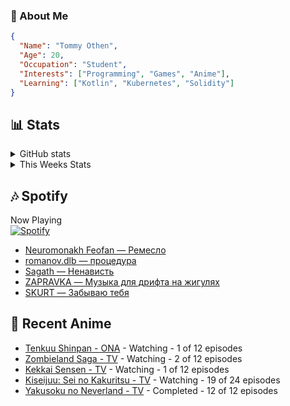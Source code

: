 ### 👋 About Me
```json
{
  "Name": "Tommy Othen",
  "Age": 20,
  "Occupation": "Student",
  "Interests": ["Programming", "Games", "Anime"],
  "Learning": ["Kotlin", "Kubernetes", "Solidity"]
}
```

## 📊 Stats
<details>
  <summary>GitHub stats</summary>
  <a href="https://github.com/anuraghazra/github-readme-stats">
    <img src="https://github-readme-stats.vercel.app/api?username=DaSushiAsian&show_icons=true&count_private=true&hide=prs,issues">
  </a>
</details>

<details>
  <summary>This Weeks Stats</summary>
  <a href="https://github.com/anuraghazra/github-readme-stats">
    <img src="https://github-readme-stats.vercel.app/api/wakatime?username=DaSushiAsian&cache_seconds=1800&custom_title=Top Languages">
  </a>
</details>

## 🎶 Spotify
Now Playing\
[![Spotify](https://novatorem-dasushiasian.vercel.app/api/spotify)](https://open.spotify.com/user/g90805640970)
<!-- LASTFM:START -->
* [Neuromonakh Feofan — Ремесло](https://www.last.fm/music/Neuromonakh+Feofan/_/%D0%A0%D0%B5%D0%BC%D0%B5%D1%81%D0%BB%D0%BE)
* [romanov.dlb — процедура](https://www.last.fm/music/romanov.dlb/_/%D0%BF%D1%80%D0%BE%D1%86%D0%B5%D0%B4%D1%83%D1%80%D0%B0)
* [Sagath — Ненависть](https://www.last.fm/music/Sagath/_/%D0%9D%D0%B5%D0%BD%D0%B0%D0%B2%D0%B8%D1%81%D1%82%D1%8C)
* [ZAPRAVKA — Музыка для дрифта на жигулях](https://www.last.fm/music/ZAPRAVKA/_/%D0%9C%D1%83%D0%B7%D1%8B%D0%BA%D0%B0+%D0%B4%D0%BB%D1%8F+%D0%B4%D1%80%D0%B8%D1%84%D1%82%D0%B0+%D0%BD%D0%B0+%D0%B6%D0%B8%D0%B3%D1%83%D0%BB%D1%8F%D1%85)
* [SKURT — Забываю тебя](https://www.last.fm/music/SKURT/_/%D0%97%D0%B0%D0%B1%D1%8B%D0%B2%D0%B0%D1%8E+%D1%82%D0%B5%D0%B1%D1%8F)<!-- LASTFM:END -->

## 🗻 Recent Anime
<!-- ANIME-LIST:START -->
* [Tenkuu Shinpan - ONA](https://myanimelist.net/anime/43690/Tenkuu_Shinpan) - Watching - 1 of 12 episodes
* [Zombieland Saga - TV](https://myanimelist.net/anime/37976/Zombieland_Saga) - Watching - 2 of 12 episodes
* [Kekkai Sensen - TV](https://myanimelist.net/anime/24439/Kekkai_Sensen) - Watching - 1 of 12 episodes
* [Kiseijuu: Sei no Kakuritsu - TV](https://myanimelist.net/anime/22535/Kiseijuu__Sei_no_Kakuritsu) - Watching - 19 of 24 episodes
* [Yakusoku no Neverland - TV](https://myanimelist.net/anime/37779/Yakusoku_no_Neverland) - Completed - 12 of 12 episodes<!-- ANIME-LIST:END -->
